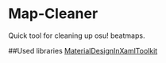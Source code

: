 # Map-Cleaner
Quick tool for cleaning up osu! beatmaps.

##Used libraries
[MaterialDesignInXamlToolkit](https://github.com/MaterialDesignInXAML/MaterialDesignInXamlToolkit)
